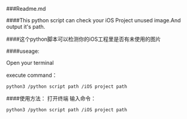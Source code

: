 ###Readme.md

####This python script can check your iOS Project unused image.And output it's path.

####这个python脚本可以检测你的iOS工程里是否有未使用的图片


####useage:

Open your terminal

execute command：

```
python3 /python script path /iOS project path
```



####使用方法：
打开终端
输入命令：
```
python3 /python script path /iOS project path
```